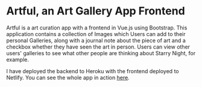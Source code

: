 # Artful, an Art Gallery App Frontend

Artful is a art curation app with a frontend in Vue.js using Bootstrap. This application contains a collection of Images which Users can add to their personal Galleries, along with a journal note about the piece of art and a checkbox whether they have seen the art in person. Users can view other users' galleries to see what other people are thinking about Starry Night, for example.

I have deployed the backend to Heroku with the frontend deployed to Netlify. You can see the whole app in action [here](https://artful-app.netlify.app/).
